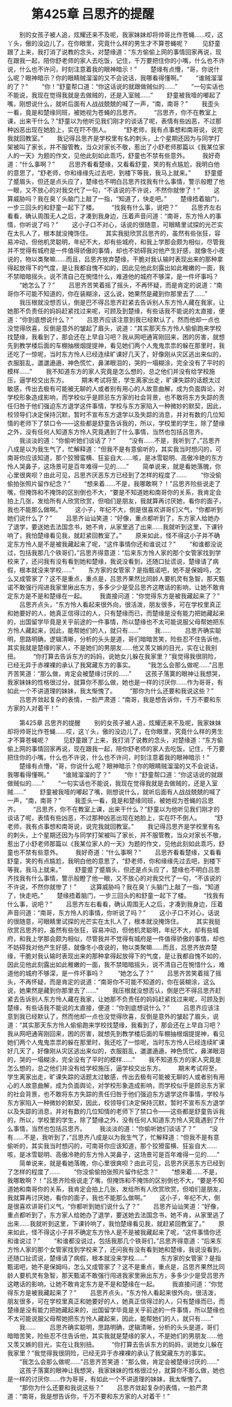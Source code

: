 # 　　第425章 吕思齐的提醒
　　别的女孩子被人追，炫耀还来不及呢，我家妹妹却将帅哥比作苍蝇……哎，这丫头，傲的没边儿了，在你眼里，究竟什么样的男生才不算苍蝇呢？
　　见舒童跟了上来，我打消了说教的念头，对楚缘道：“东方偷偷上网的事情回家再说，现在跟我一起，陪你舒老师的家人去吃饭，记住，千万要把住你的小嘴，什么也不许说，什么也不许问，时刻注意着我的眼神暗示！”
　　楚缘有点懵，“哥，你说什么呢？眼神暗示？你的眼睛贼溜溜的又不会说话，我哪看得懂啊。”
　　“谁贼溜溜的了？”
　　“你！”舒童帮口道：“你这话说的就跟做贼似的……”
　　“一句实话也不能说，我现在觉得我就是去做贼的，还是入室贼……”
　　舒童被我噎的嘟起了嘴，刚想说什么，就听后面有人战战兢兢的喊了一声，“南，南哥？”
　　我歪头一看，竟是和楚缘同班，被她视为苍蝇的吕思齐。
　　“吕思齐，你不在教室上课，出来干什么？”舒童以为他听见我们刚才的谈话了呢，表情有些凶恶，不过那种凶恶出现在她脸上，实在吓不倒人。
　　“舒老师，我有点事想和南哥说，说完我就回教室。”
　　我记得吕思齐是学校里有名的刺头，上个星期还因为与同学打架被叫了家长，并不服管教，当众对家长不敬，惹出了小舒老师那篇以《我某位家人的一天》为题的作文，见他此刻如此乖巧，舒童也不禁有些意外。
　　我好奇道：“什么事啊？”
　　吕思齐看看楚缘，又看看舒童，笑的有点尴尬，我明白他的意思了，“舒老师，你和缘缘先过去吧，到楼下等我，我马上就来。”
　　舒童蹙了蹙眉头，但还是点头应了，楚缘也不明白吕思齐找我有什么事情，警示般瞪了他一眼，又不放心的对我交代了一句，“不该说的不许说，不然你就惨了！”
　　这算威胁吗？我在臭丫头脑门上敲了一指，“知道了，快走吧。”
　　楚缘捂着脑门，一步三回头的和舒童一起下了楼。
　　“找我有什么事，说吧？”
　　吕思齐左右看看，确认周围无人之后，才凑到我身边，压着声音问道：“南哥，东方怜人的事情，你听说了吗？”
　　这小子口不对心，话说的很随意，可眼睛里试探的光芒实在太扎人了，根本就没掩饰住。
　　其实我挺欣赏吕思齐的，虽然有些张狂，容易冲动，但他机灵聪明，年纪不大，却有些城府，和我上学那会颇为相似，尽管我并不觉得有城府是一件值得骄傲的事情，却也不妨碍我对他产生好感，就像冬小夜说的，物以类聚嘛……而且，吕思齐放弃楚缘，干脆对我认输时表现出来的那种拿得起放得下的气度，是让我都自愧不如的，因此见他此刻露出如此稚嫩的一面，我不禁暗暗摇头，说不清自己在惋惜什么，难道他的城府不够深，是一件坏事吗？
　　“她怎么了？”
　　吕思齐苦笑着摇了摇头，不再怀疑，而是肯定的说道：“南哥你不可能不知道的，你在装糊涂，这么说，她果然是藏到你那里去了……”
　　我压根就没想否认，倒是巴不得吕思齐赶紧去告诉别人东方怜人藏在我家，让她那不负责任的妈妈赶紧找过来呢，可顾及到楚缘，有些话我不能说的太直接，便道：“你到底想说什么？”
　　吕思齐应该注意到我已经默认了，然而他却一点也没觉得欣喜，反倒是意外的皱起了眉头，说道：“其实那天东方怜人偷偷跑来学校找楚缘，我看到了，那会还在上早自习吧？我从网吧通宵刚回来，困的厉害，就想先到教学楼后面的车棚抽根烟提提神，看见她们两个人鬼鬼祟祟的躲在那里时，我还吃了一惊呢，当时东方怜人已经连续旷课好几天了，好像刚从灾区逃出来似的，衣服脏乱，邋邋遢遢，神色慌忙，鼻涕眼泪的，哭的一塌糊涂，完全没有了平时的模样……”
　　我不知道东方的家人究竟是怎么想的，总之他们并没有给学校施压，逼学校交出东方。
　　期末考试将至，学生离家出走，旷课失踪的话题太过敏感，传出去极有可能被无聊的人或者别有用心的人故意曲解，成为负面舆论，对学校形象造成影响，而学校似乎是顾忌东方家的社会背景，也不敢将东方失踪的责任归咎于他们强迫东方退学这件事情，学校与东方家陷入一种微妙的默契，因此，校领导们决定保持沉默，暂时不宣布东方退学以及失踪的消息，并对有数的几位知情的老师下了禁口令——这些都是舒童告诉我的，所以，学校里的学生，除了楚缘之外，没有任何人知道东方怜人究竟遇到了什么事情，当然也包括吕思齐。
　　我淡淡的道：“你偷听她们谈话了？”
　　“没有……不是，我听到了，”吕思齐八成是以为我生气了，忙解释道：“但我不是有意偷听的，其实我当时想闪的，可南哥你应该知道，那个狡猾蛮横、狂妄自大……咳，是冰雪聪明、高傲冷艳的东方怜人哭鼻子，这场景可是百年难得一见的……”
　　简单说来，就是看她落魄，你心里很爽呗？由此可见，吕思齐厌恶东方已经到了怎样的程度了……
　　“你没偷偷拍张照片留作纪念？”
　　“想来着……不是，我哪敢啊？！”吕思齐险些说走了嘴，但掩饰和不掩饰的区别倒也不大，“要是不知道她和南哥你的关系，我肯定会拍上几张，发给所有人欣赏欣赏，但咱们是朋友，我就算再讨厌她，看你的面子，我也不能那么做啊。”
　　这小子，年纪不大，倒是很喜欢讲哥们义气，“你都听到她们说什么了？”
　　吕思齐讪讪笑道：“好像，重点都听到了，东方家人给她办了退学，要送她去法国念书，她不肯，从家里逃了出来……我就听到这里，下课铃响了，我怕楚缘看见我，就赶紧回教室了。”
　　原来如此，怪不得这小子并不确定东方怜人是不是被我藏起来了呢，“这件事情你还和谁说过？”
　　“和谁都没说过，包括我那几个铁哥们，”吕思齐得意道：“后来东方怜人家的那个女管家找到学校来了，还问我有没有看到她和楚缘，我说没看到，还随口扯谎说，楚缘请了病假，根本就没来学校……”
　　东方家的女管家？是指甄诺吧，她不是保姆吗，怎么又成管家了？这不是重点，重点是，吕思齐果然比同龄人要机灵有急智，那天甄诺不敢强行闯进我家里揪出东方，多多少少是受吕思齐这瞎话的影响，让她不敢肯定东方是不是和楚缘在一起。
　　我直接问道：“你觉得东方是被我藏起来了？”
　　吕思齐点头，“东方怜人看起来很外向，很活泼，朋友很多，可在学校里真正和她要好的人，她真正信得过的人，只有楚缘而已，而楚缘是没有能力把她藏起来的，出国留学毕竟是关乎前途的一件事情，所以楚缘也不太可能说服父母帮她把东方怜人藏起来，因此，能帮她们的人，就只有……”
　　我……
　　吕思齐确实聪明，思路明确，逻辑清晰，分析的头头是道，哥们暗暗苦笑，险些忍不住告诉他，其实我就是楚缘的家人，不是她们的男朋友……他又羡又嫉的目光，实在让我别扭。
　　“你打算去告诉东方的妈妈，说她女儿躲在我家里？”我觉得我很阴险，已经无异于赤裸裸的承认了我窝藏东方的事实。
　　“我怎么会那么做呢……”吕思齐苦笑道：“那么做，肯定会被楚缘讨厌的……”
　　这孩子落寞的眼神让我想哭，我家妹妹的性格很过分，就算你不那么做，她也是一样的讨厌你……作为哥哥，有如此一个不讲道理的妹妹，我太惭愧了。
　　“那你为什么还要和我说这些？”
　　吕思齐敛起复杂的表情，一脸严肃道：“南哥，我是想告诉你，千万不要和东方家的人对着干！”

　　第425章 吕思齐的提醒
　　别的女孩子被人追，炫耀还来不及呢，我家妹妹却将帅哥比作苍蝇……哎，这丫头，傲的没边儿了，在你眼里，究竟什么样的男生才不算苍蝇呢？
　　见舒童跟了上来，我打消了说教的念头，对楚缘道：“东方偷偷上网的事情回家再说，现在跟我一起，陪你舒老师的家人去吃饭，记住，千万要把住你的小嘴，什么也不许说，什么也不许问，时刻注意着我的眼神暗示！”
　　楚缘有点懵，“哥，你说什么呢？眼神暗示？你的眼睛贼溜溜的又不会说话，我哪看得懂啊。”
　　“谁贼溜溜的了？”
　　“你！”舒童帮口道：“你这话说的就跟做贼似的……”
　　“一句实话也不能说，我现在觉得我就是去做贼的，还是入室贼……”
　　舒童被我噎的嘟起了嘴，刚想说什么，就听后面有人战战兢兢的喊了一声，“南，南哥？”
　　我歪头一看，竟是和楚缘同班，被她视为苍蝇的吕思齐。
　　“吕思齐，你不在教室上课，出来干什么？”舒童以为他听见我们刚才的谈话了呢，表情有些凶恶，不过那种凶恶出现在她脸上，实在吓不倒人。
　　“舒老师，我有点事想和南哥说，说完我就回教室。”
　　我记得吕思齐是学校里有名的刺头，上个星期还因为与同学打架被叫了家长，并不服管教，当众对家长不敬，惹出了小舒老师那篇以《我某位家人的一天》为题的作文，见他此刻如此乖巧，舒童也不禁有些意外。
　　我好奇道：“什么事啊？”
　　吕思齐看看楚缘，又看看舒童，笑的有点尴尬，我明白他的意思了，“舒老师，你和缘缘先过去吧，到楼下等我，我马上就来。”
　　舒童蹙了蹙眉头，但还是点头应了，楚缘也不明白吕思齐找我有什么事情，警示般瞪了他一眼，又不放心的对我交代了一句，“不该说的不许说，不然你就惨了！”
　　这算威胁吗？我在臭丫头脑门上敲了一指，“知道了，快走吧。”
　　楚缘捂着脑门，一步三回头的和舒童一起下了楼。
　　“找我有什么事，说吧？”
　　吕思齐左右看看，确认周围无人之后，才凑到我身边，压着声音问道：“南哥，东方怜人的事情，你听说了吗？”
　　这小子口不对心，话说的很随意，可眼睛里试探的光芒实在太扎人了，根本就没掩饰住。
　　其实我挺欣赏吕思齐的，虽然有些张狂，容易冲动，但他机灵聪明，年纪不大，却有些城府，和我上学那会颇为相似，尽管我并不觉得有城府是一件值得骄傲的事情，却也不妨碍我对他产生好感，就像冬小夜说的，物以类聚嘛……而且，吕思齐放弃楚缘，干脆对我认输时表现出来的那种拿得起放得下的气度，是让我都自愧不如的，因此见他此刻露出如此稚嫩的一面，我不禁暗暗摇头，说不清自己在惋惜什么，难道他的城府不够深，是一件坏事吗？
　　“她怎么了？”
　　吕思齐苦笑着摇了摇头，不再怀疑，而是肯定的说道：“南哥你不可能不知道的，你在装糊涂，这么说，她果然是藏到你那里去了……”
　　我压根就没想否认，倒是巴不得吕思齐赶紧去告诉别人东方怜人藏在我家，让她那不负责任的妈妈赶紧找过来呢，可顾及到楚缘，有些话我不能说的太直接，便道：“你到底想说什么？”
　　吕思齐应该注意到我已经默认了，然而他却一点也没觉得欣喜，反倒是意外的皱起了眉头，说道：“其实那天东方怜人偷偷跑来学校找楚缘，我看到了，那会还在上早自习吧？我从网吧通宵刚回来，困的厉害，就想先到教学楼后面的车棚抽根烟提提神，看见她们两个人鬼鬼祟祟的躲在那里时，我还吃了一惊呢，当时东方怜人已经连续旷课好几天了，好像刚从灾区逃出来似的，衣服脏乱，邋邋遢遢，神色慌忙，鼻涕眼泪的，哭的一塌糊涂，完全没有了平时的模样……”
　　我不知道东方的家人究竟是怎么想的，总之他们并没有给学校施压，逼学校交出东方。
　　期末考试将至，学生离家出走，旷课失踪的话题太过敏感，传出去极有可能被无聊的人或者别有用心的人故意曲解，成为负面舆论，对学校形象造成影响，而学校似乎是顾忌东方家的社会背景，也不敢将东方失踪的责任归咎于他们强迫东方退学这件事情，学校与东方家陷入一种微妙的默契，因此，校领导们决定保持沉默，暂时不宣布东方退学以及失踪的消息，并对有数的几位知情的老师下了禁口令——这些都是舒童告诉我的，所以，学校里的学生，除了楚缘之外，没有任何人知道东方怜人究竟遇到了什么事情，当然也包括吕思齐。
　　我淡淡的道：“你偷听她们谈话了？”
　　“没有……不是，我听到了，”吕思齐八成是以为我生气了，忙解释道：“但我不是有意偷听的，其实我当时想闪的，可南哥你应该知道，那个狡猾蛮横、狂妄自大……咳，是冰雪聪明、高傲冷艳的东方怜人哭鼻子，这场景可是百年难得一见的……”
　　简单说来，就是看她落魄，你心里很爽呗？由此可见，吕思齐厌恶东方已经到了怎样的程度了……
　　“你没偷偷拍张照片留作纪念？”
　　“想来着……不是，我哪敢啊？！”吕思齐险些说走了嘴，但掩饰和不掩饰的区别倒也不大，“要是不知道她和南哥你的关系，我肯定会拍上几张，发给所有人欣赏欣赏，但咱们是朋友，我就算再讨厌她，看你的面子，我也不能那么做啊。”
　　这小子，年纪不大，倒是很喜欢讲哥们义气，“你都听到她们说什么了？”
　　吕思齐讪讪笑道：“好像，重点都听到了，东方家人给她办了退学，要送她去法国念书，她不肯，从家里逃了出来……我就听到这里，下课铃响了，我怕楚缘看见我，就赶紧回教室了。”
　　原来如此，怪不得这小子并不确定东方怜人是不是被我藏起来了呢，“这件事情你还和谁说过？”
　　“和谁都没说过，包括我那几个铁哥们，”吕思齐得意道：“后来东方怜人家的那个女管家找到学校来了，还问我有没有看到她和楚缘，我说没看到，还随口扯谎说，楚缘请了病假，根本就没来学校……”
　　东方家的女管家？是指甄诺吧，她不是保姆吗，怎么又成管家了？这不是重点，重点是，吕思齐果然比同龄人要机灵有急智，那天甄诺不敢强行闯进我家里揪出东方，多多少少是受吕思齐这瞎话的影响，让她不敢肯定东方是不是和楚缘在一起。
　　我直接问道：“你觉得东方是被我藏起来了？”
　　吕思齐点头，“东方怜人看起来很外向，很活泼，朋友很多，可在学校里真正和她要好的人，她真正信得过的人，只有楚缘而已，而楚缘是没有能力把她藏起来的，出国留学毕竟是关乎前途的一件事情，所以楚缘也不太可能说服父母帮她把东方怜人藏起来，因此，能帮她们的人，就只有……”
　　我……
　　吕思齐确实聪明，思路明确，逻辑清晰，分析的头头是道，哥们暗暗苦笑，险些忍不住告诉他，其实我就是楚缘的家人，不是她们的男朋友……他又羡又嫉的目光，实在让我别扭。
　　“你打算去告诉东方的妈妈，说她女儿躲在我家里？”我觉得我很阴险，已经无异于赤裸裸的承认了我窝藏东方的事实。
　　“我怎么会那么做呢……”吕思齐苦笑道：“那么做，肯定会被楚缘讨厌的……”
　　这孩子落寞的眼神让我想哭，我家妹妹的性格很过分，就算你不那么做，她也是一样的讨厌你……作为哥哥，有如此一个不讲道理的妹妹，我太惭愧了。
　　“那你为什么还要和我说这些？”
　　吕思齐敛起复杂的表情，一脸严肃道：“南哥，我是想告诉你，千万不要和东方家的人对着干！”
